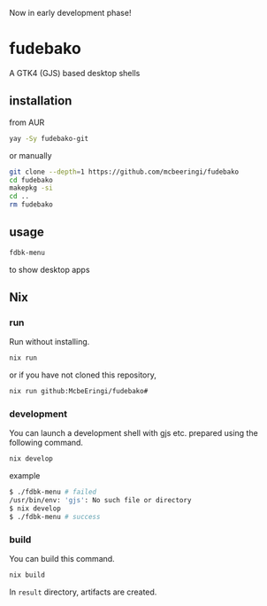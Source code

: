 Now in early development phase!

# fudebako
A GTK4 (GJS) based desktop shells

## installation

from AUR

```sh
yay -Sy fudebako-git
```

or manually

```sh
git clone --depth=1 https://github.com/mcbeeringi/fudebako
cd fudebako
makepkg -si
cd ..
rm fudebako
```

## usage

```sh
fdbk-menu
```

to show desktop apps

## Nix
### run
Run without installing.
```sh
nix run
```
or if you have not cloned this repository,
```sh
nix run github:McbeEringi/fudebako#
```

### development
You can launch a development shell with gjs etc. prepared using the following command.
```sh
nix develop
```
example
```sh
$ ./fdbk-menu # failed
/usr/bin/env: 'gjs': No such file or directory
$ nix develop
$ ./fdbk-menu # success
```

### build
You can build this command.
```sh
nix build
```
In `result` directory, artifacts are created.
